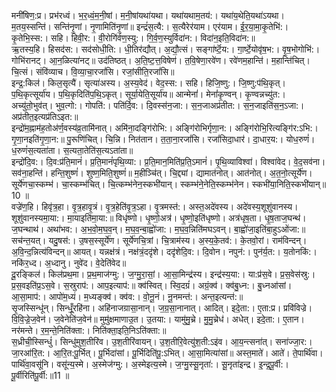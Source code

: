 

  
मनी॑षिण॒:प्र। प्रभ॑रध्वं। भ॒र॒ध्वं॒म॒नी॒षां। म॒नी॒षांयथा॑यथा। यथा॑यथाम॒तय॑:। यथा॑य॒थेति॒यथा॑ऽयथा। म॒तय॒स्सन्ति॑। सन्ति॑नृ॒णां। नृ॒णामिति॑नृ॒णां॥ इन्द्रं॑स॒त्यै:। स॒त्यैरेर॑याम। एर॑याम। ई॒र॒या॒मा॒कृ॒तेभि॑:। कृ॒तेभि॒स्स:। सहि। हिवी॒र:। वी॒रोगि॑र्वण॒स्यु:। गि॒र्व॒ण॒स्युर्विदा॑न:। विदा॑न॒इति॒विदा॑न:॥  
ऋ॒तस्य॒हि। हिसद॑स:। सद॑सोधी॒ति:। धी॒तिर॑द्यौत्। अ॒द्यौ॒त्सं। सङ्गा॑र्ष्टॆ॒य:। गा॒र्ष्टे॒योवृ॑ष॒भ:। वृ॒ष॒भोगोभि॑:। गोभि॑रानट्। आ॒न॒ळित्या॑नट्॥ उद॑तिष्ठत्। अ॒ति॒ष्ट॒त्त॒विषेण॑। त॒वि॒षेणा॒रवे॑ण। रवे॑णम॒हान्ति॑। म॒हान्ति॑चित्। चि॒त्सं। संवि॑व्याच। वि॒व्या॒चा॒रजां॑सि। रजां॒सीति॒रजां॑सि॥  
इन्द्र॒:किल॑। किल॒सृत्यै॑। सृत्या॑अस्य। अ॒स्य॒वेद॑। वेद॒स्स:। सहि। हिजि॒ष्णु:। जि॒ष्णु:प॑थि॒कृत्। प॒थि॒कृत्सूर्या॑य। प॒थि॒कृदिति॑प॒थि॒ऽकृत्। सूर्या॒येति॒सूर्या॑य॥ आन्मेनां॑। मेनां॑कृ॒ण्वन्। कृ॒ण्वन्नच्यु॑त:। अच्यु॑तो॒भुव॑त्। भुव॒त्गो:। गोपति॑:। पति॑र्दि॒व:। दि॒वस्स॑न॒जा:। स॒न॒जाअप्र॑तीत:। स॒न॒जाइति॑स॒न॒ऽजा:। अप्र॑तीत॒इत्यप्र॑तिऽइत:॥  
इन्द्रो॑म॒ह्नाम॑ह॒तोअ॑र्ण॒वस्य॑व्र॒तामि॑नात्। अमि॑ना॒दङ्गि॑रोभि:। अङ्गि॑रोभिर्गृणा॒न:। अङ्गि॑रोभि॒रित्यङ्गि॑र:ऽभि:। गृ॒णा॒नइति॑गृ॒णा॒न:॥ पु॒रूणि॑चित्। चि॒न्नि। नित॑तान। त॒ता॒ना॒रजां॑सि। रजां॑सिदा॒धार॑। दा॒धार॒य:। योध॒रुणं॑। ध॒रुणं॑स॒त्यता॑ता। स॒त्यता॒तेति॑स॒त्यऽता॑ता॥  
इन्द्रो॑दि॒व:। दि॒व:प्र॑ति॒मानं॑। प्र॒ति॒मानं॑पृथि॒व्या:। प्र॒ति॒मान॒मिति॑प्र॒ति॒ऽमानं॑। पृ॒थि॒व्याविश्वा॑। विश्वा॑वेद। वे॒द॒सव॑ना। सव॑ना॒हन्ति॑। हन्ति॒शुष्णं॑। शुष्ण॒मिति॒शुष्णं॑॥ म॒हीञ्चि॑त्। चि॒द्द्यां। द्यामात॑नोत्। आत॑नोत्। अ॒त॒नो॒त्सूर्ये॑ण। सूर्ये॑णचा॒स्कम्भ॑। चा॒स्कम्भ॑चित्। चि॒त्कम्भ॑नेन॒स्कभी॑यान्। स्कम्भ॑ने॒नेति॒स्कम्भ॑नेन। स्कभी॑या॒निति॒स्कभी॑यान्॥ 10 ॥  
वज्रे॑ण॒हि। हिवृ॑त्र॒हा। वृ॒त्र॒हावृ॒त्रं। वृ॒त्र॒हेति॑वृ॒त्र॒ऽहा। वृ॒त्रमस्त॑:। अस्त॒अदे॑वस्य। अदे॑वस्य॒शूशु॑वानस्य। शूशु॑वानस्यमा॒या:। मा॒याइति॑मा॒या:॥ विधृ॑ष्णो। धृ॒ष्णो॒अत्र॑। धृ॒ष्णो॒इति॑धृष्णो। अत्र॑धृष॒ता। धृ॒ष॒ताज॒घन्थ॑। ज॒घन्थाथ॑। अथा॑भव:। अ॒भ॒वो॒म॒घ॒व॒न्। म॒घ॒व॒न्बा॒ह्वो॑जा:। म॒घ॒व॒न्निति॑मघऽवन्। बा॒ह्वो॑जा॒इति॑बा॒हुऽओ॑जा:॥  
सच॑न्त॒यत्। यदु॒षस॑:। उ॒षस॒स्सूर्ये॑ण। सूर्ये॑णचि॒त्रां। चि॒त्राम॑स्य। अ॒स्य॒के॒तव॑:। के॒तवो॒रां। राम॑विन्दन्। अ॒वि॒न्द॒न्नित्य॑विन्दन्॥ आयत्। यन्नक्ष॑त्रं। नक्ष॑त्रं॒ददृ॑शे। ददृ॑शेदि॒व:। दि॒वोन। नपुन॑:। पुन॑र्य॒त:। य॒तोनकि॑:। नकि॑र॒ध्द। अ॒ध्दानु। नुवे॑द। वे॒देति॑वेद॥  
दू॒रङ्किल॑। किल॑प्रथ॒मा। प्र॒थ॒माज॑ग्मु:। ज॒ग्मु॒रा॒सां॒। आ॒सा॒मिन्द्र॑स्य। इन्द्र॑स्य॒या:। या:प्र॑स॒वे। प्र॒स॒वेस॑स्रु:। प्र॒स॒वइति॑प्र॒ऽस॒वे। स॒स्रुराप॑:। आप॒इत्याप॑:॥ क्व॑स्वित्। स्वि॒दग्रं॑। अग्रं॒क्व॑। क्व॑बु॒ध्न:। बु॒ध्नआ॑सां। आ॒सा॒माप॑:। आपो॑म॒ध्यं। म॒ध्यङ्क्व॑। क्व॑व:। वो॒नू॒नं। नू॒नमन्त॑:। अन्त॒इत्यन्त॑:॥  
सृ॒जस्सिन्धू॑न्। सिन्धूँ॒रहि॑ना। अहि॑नाजग्रासा॒नान्। ज॒ग्र॒सा॒नानात्। आदित्। इदे॒ता:। ए॒ता:प्र। प्रवि॑विज्रे। वि॒वि॒ज्रे॒ज॒वेन॑। ज॒वेनेति॑ज॒वेन॑॥ मुमु॑क्षमाणाउ॒त। उ॒तया:। यामु॑मु॒च्रे। मु॒मु॒च्रेध॑। अधेत्। इदे॒ता:। ए॒तान। नर॑मन्ते। र॒म॒न्ते॒निति॑क्ता:। निति॑क्ता॒इति॒निऽति॑क्ता:॥  
स॒ध्रीची॒स्सिन्धुं॑। सिन्धु॑मुश॒तीरि॑व। उ॒श॒तीरि॑वायन्। उ॒श॒तीरि॒वेत्यु॑श॒ती:ऽइ॑व। आ॒य॒न्त्सना॑त्। सना॑ज्जा॒र:। जा॒रआ॑रि॒त:। आ॒रि॒त:पू॒र्भित्। पू॒र्भिदा॑सां। पू॒र्भिदिति॑पू॒:ऽभित्। आ॒सा॒मित्या॑सां॥ अस्त॒माते॑। आते॑। ते॒पार्थि॑वा। पार्थि॑वा॒वसू॑नि। वसू॑न्य॒स्मे। अ॒स्मेज॑ग्मु:। अ॒स्मेइत्य॒स्मे। ज॒ग्मु॒स्सू॒नृता॑:। सू॒नृता॑इन्द्र। इ॒न्द्र॒पू॒र्वी:। पू॒र्वीरिति॑पू॒र्वी:॥11 ॥  

